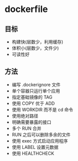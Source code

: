 # dockerfile


## 目标
- 构建快(层数少，利用缓存)
- 体积小(层数少，文件少)
- 可读性好

## 方法
- 编写 .dockerignore 文件
- 单个容器只运行单个应用
- 指定基础镜像的 TAG
- 使用 COPY 优于 ADD
- 使用 WORKDIR 而不是 cd 命令
- 使用绝对路径
- 明确需要暴露的接口
- 多个 RUN 合并
- RUN 之后可以删除多余的文件
- 使用 exec 方式启动应用程序
- 使用 LABEL 设置元数据
- 使用 HEALTHCHECK